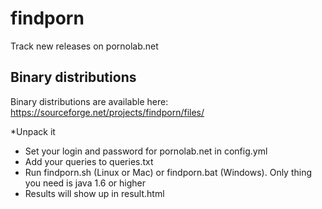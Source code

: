 findporn
=============

Track new releases on pornolab.net

Binary distributions
-------

Binary distributions are available here: https://sourceforge.net/projects/findporn/files/

*Unpack it
* Set your login and password for pornolab.net in config.yml
* Add your queries to queries.txt
* Run findporn.sh (Linux or Mac) or findporn.bat (Windows). Only thing you need is java 1.6 or higher
* Results will show up in result.html
